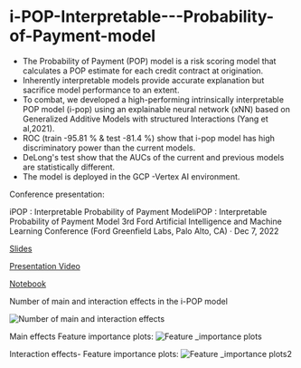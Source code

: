 # i-POP-Interpretable---Probability-of-Payment-model

- The Probability of Payment (POP) model is a risk scoring model that calculates a POP estimate for each  credit contract at origination.
- Inherently interpretable models provide accurate explanation but sacrifice model performance to an extent.
- To combat, we developed a high-performing intrinsically interpretable POP model (i-pop) using an explainable neural network (xNN)  based on Generalized Additive Models   with structured Interactions (Yang et al,2021).   
- ROC (train -95.81 % & test -81.4 %) show that i-pop model has high discriminatory power than the current models.
- DeLong's test show that the AUCs of the current and previous models are statistically different.
- The model is deployed in the GCP -Vertex AI environment. 

Conference presentation:

iPOP : Interpretable Probability of Payment ModeliPOP : Interpretable Probability of Payment Model
3rd Ford Artificial Intelligence and Machine Learning Conference (Ford Greenfield Labs, Palo Alto, CA) · Dec 7, 2022

 <a href="https://github.com/sprasadhpy/i-POP-Interpretable---Probability-of-Payment-model/blob/main/i-POP%20Interpretable%20%20Probability%20of%20Payment%20model.pdf" target="_blank">Slides</a>

 <a href="https://github.com/sprasadhpy/i-POP-Interpretable---Probability-of-Payment-model/blob/main/015-video.mp4.mp4" target="_blank"> Presentation Video</a>

<a href="https://github.com/sprasadhpy/i-POP-Interpretable---Probability-of-Payment-model/blob/main/UK_COMM_(Latest)%20(Rahul).ipynb" target="_blank"> Notebook </a>

Number of main and interaction effects in the i-POP model


![Number of main and interaction effects](https://user-images.githubusercontent.com/40602129/219279477-b4842114-d152-40d6-aefa-53ae18d98980.png)


 Main effects Feature importance plots: 
![Feature _importance plots](https://user-images.githubusercontent.com/40602129/219279972-de27b7cc-3da2-45f1-9801-eea7a340ea3f.png)

Interaction effects- Feature importance plots: 
![Feature _importance plots2](https://user-images.githubusercontent.com/40602129/219280102-ab8f7812-9709-4998-a3a8-6ad002cd514a.png)
